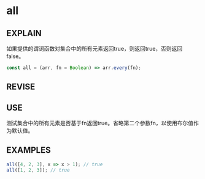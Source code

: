 # all

## EXPLAIN 
如果提供的谓词函数对集合中的所有元素返回true，则返回true，否则返回false。
```javascript
const all = (arr, fn = Boolean) => arr.every(fn);
```
## REVISE
 
## USE
测试集合中的所有元素是否基于fn返回true。省略第二个参数fn，以使用布尔值作为默认值。
## EXAMPLES 
```javascript
all([4, 2, 3], x => x > 1); // true
all([1, 2, 3]); // true
```